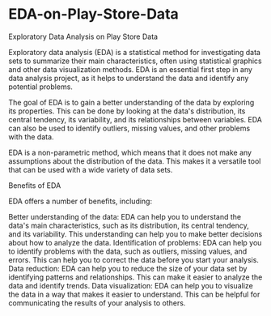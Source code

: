 # EDA-on-Play-Store-Data
Exploratory Data Analysis on Play Store Data

Exploratory data analysis (EDA) is a statistical method for investigating data sets to summarize their main characteristics, often using statistical graphics and other data visualization methods. EDA is an essential first step in any data analysis project, as it helps to understand the data and identify any potential problems.

The goal of EDA is to gain a better understanding of the data by exploring its properties. This can be done by looking at the data's distribution, its central tendency, its variability, and its relationships between variables. EDA can also be used to identify outliers, missing values, and other problems with the data.

EDA is a non-parametric method, which means that it does not make any assumptions about the distribution of the data. This makes it a versatile tool that can be used with a wide variety of data sets.

Benefits of EDA

EDA offers a number of benefits, including:

Better understanding of the data: EDA can help you to understand the data's main characteristics, such as its distribution, its central tendency, and its variability. This understanding can help you to make better decisions about how to analyze the data.
Identification of problems: EDA can help you to identify problems with the data, such as outliers, missing values, and errors. This can help you to correct the data before you start your analysis.
Data reduction: EDA can help you to reduce the size of your data set by identifying patterns and relationships. This can make it easier to analyze the data and identify trends.
Data visualization: EDA can help you to visualize the data in a way that makes it easier to understand. This can be helpful for communicating the results of your analysis to others.
